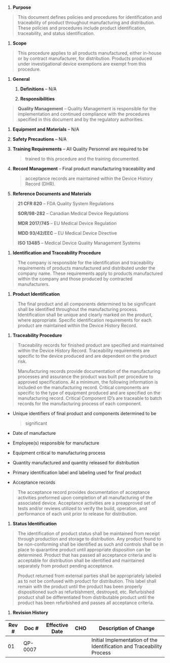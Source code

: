1.  **Purpose**

> This document defines policies and procedures for identification and
> traceability of product throughout manufacturing and distribution.
> These policies and procedures include product identification,
> traceability, and status identification.

1.  **Scope**

> This procedure applies to all products manufactured, either in-house
> or by contract manufacturer, for distribution. Products produced under
> investigational device exemptions are exempt from this procedure.

1.  **General**

    1.  **Definitions** – N/A

    2.  **Responsibilities**

> **Quality Management** – Quality Management is responsible for the
> implementation and continued compliance with the procedures specified
> in this document and by the regulatory authorities.

1.  **Equipment and Materials** – N/A

2.  **Safety Precautions** – N/A

3.  **Training Requirements** – All Quality Personnel are required to be
    > trained to this procedure and the training documented.

4.  **Record Management** – Final product manufacturing traceability and
    > acceptance records are maintained within the Device History Record
    > (DHR).

5.  **Reference Documents and Materials**

> **21 CFR 820** – FDA Quality System Regulations
>
> **SOR/98-282** – Canadian Medical Device Regulations
>
> **MDR 2017/745** – EU Medical Device Regulation
>
> **MDD 93/42/EEC** – EU Medical Device Directive
>
> **ISO 13485** – Medical Device Quality Management Systems

1.  **Identification and Traceability Procedure**

> The company is responsible for the identification and traceability
> requirements of products manufactured and distributed under the
> company name. These requirements apply to products manufactured within
> the company and those produced by contracted manufacturers.

1.  **Product Identification**

> The final product and all components determined to be significant
> shall be identified throughout the manufacturing process.
> Identification shall be unique and clearly marked on the product,
> where appropriate. Specific identification requirements for each
> product are maintained within the Device History Record.

1.  **Traceability Procedure**

> Traceability records for finished product are specified and maintained
> within the Device History Record. Traceability requirements are
> specific to the device produced and are dependent on the product risk.
>
> Manufacturing records provide documentation of the manufacturing
> processes and assurance the product was built per procedure to
> approved specifications. At a minimum, the following information is
> included on the manufacturing record. Critical components are specific
> to the type of equipment produced and are specified on the
> manufacturing record. Critical Component ID’s are traceable to batch
> records for the manufacturing process of each component.

-   Unique identifiers of final product and components determined to be
    > significant

-   Date of manufacture

-   Employee(s) responsible for manufacture

-   Equipment critical to manufacturing process

-   Quantity manufactured and quantity released for distribution

-   Primary identification label and labeling used for final product

-   Acceptance records

> The acceptance record provides documentation of acceptance activities
> preformed upon completion of all manufacturing of the associated
> device. Acceptance activities are a preapproved set of tests and/or
> reviews utilized to verify the build, operation, and performance of
> each unit prior to release for distribution.

1.  **Status Identification**

> The identification of product status shall be maintained from receipt
> through production and storage to distribution. Any product found to
> be non-conforming shall be identified as such and controls shall be in
> place to quarantine product until appropriate disposition can be
> determined. Product that has passed all acceptance criteria and is
> acceptable for distribution shall be identified and maintained
> separately from product pending acceptance.
>
> Product returned from external parties shall be appropriately labeled
> as to not be confused with product for distribution. This label shall
> remain with the product until the product has been properly
> dispositioned such as refurbishment, destroyed, etc. Refurbished
> product shall be differentiated from distributable product until the
> product has been refurbished and passes all acceptance criteria.

1.  **Revision History**

| **Rev \#** | **Doc \#** | **Effective Date** | **CHO** | **Description of Change**                                             |
|------------|------------|--------------------|---------|-----------------------------------------------------------------------|
| 01         | QP-0007    |                    |         | Initial Implementation of the Identification and Traceability Process |

